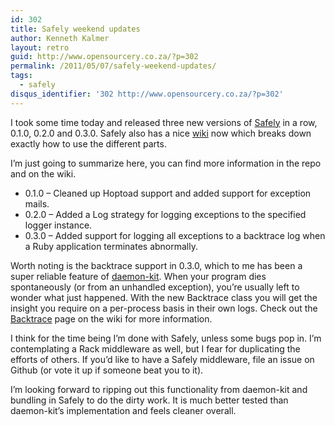 ```yaml
---
id: 302
title: Safely weekend updates
author: Kenneth Kalmer
layout: retro
guid: http://www.opensourcery.co.za/?p=302
permalink: /2011/05/07/safely-weekend-updates/
tags:
  - safely
disqus_identifier: '302 http://www.opensourcery.co.za/?p=302'
---
```


I took some time today and released three new versions of [Safely][1] in a row, 0.1.0, 0.2.0 and 0.3.0. Safely also has a nice [wiki][2] now which breaks down exactly how to use the different parts.

I&#8217;m just going to summarize here, you can find more information in the repo and on the wiki.

* 0.1.0 &#8211; Cleaned up Hoptoad support and added support for exception mails.
* 0.2.0 &#8211; Added a Log strategy for logging exceptions to the specified logger instance.
* 0.3.0 &#8211; Added support for logging all exceptions to a backtrace log when a Ruby application terminates abnormally.

Worth noting is the backtrace support in 0.3.0, which to me has been a super reliable feature of [daemon-kit][3]. When your program dies spontaneously (or from an unhandled exception), you&#8217;re usually left to wonder what just happened. With the new Backtrace class you will get the insight you require on a per-process basis in their own logs. Check out the [Backtrace][4] page on the wiki for more information.

I think for the time being I&#8217;m done with Safely, unless some bugs pop in. I&#8217;m contemplating a Rack middleware as well, but I fear for duplicating the efforts of others. If you&#8217;d like to have a Safely middleware, file an issue on Github (or vote it up if someone beat you to it).

I&#8217;m looking forward to ripping out this functionality from daemon-kit and bundling in Safely to do the dirty work. It is much better tested than daemon-kit&#8217;s implementation and feels cleaner overall.

 [1]: https://github.com/kennethkalmer/safely
 [2]: https://github.com/kennethkalmer/safely/wiki
 [3]: https://github.com/kennethkalmer/daemon-kit
 [4]: https://github.com/kennethkalmer/safely/wiki/Backtrace
